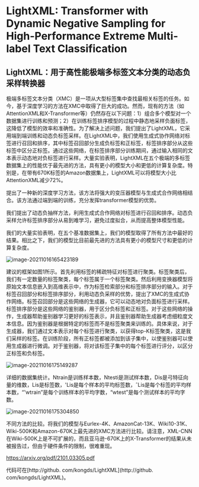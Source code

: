 # LightXML: Transformer with Dynamic Negative Sampling for High-Performance Extreme Multi-label Text Classification

## LightXML：用于高性能极端多标签文本分类的动态负采样转换器

极端多标签文本分类（XMC）是一项从大型标签集中查找最相关标签的任务。如今，基于深度学习的方法在XMC中取得了巨大的成功。然而，现有的方法（如AttentionXML和X-Transformer等）仍然存在以下问题：1）组合多个模型对一个数据集进行训练和预测；2）在训练标签排序模型的过程中静态地采样负面标签，这降低了模型的效率和准确性。为了解决上述问题，我们提出了LightXML，它采用端到端训练和动态负标签采样。在LightXML中，我们使用生成式协作网络对标签进行召回和排序，其中标签召回部分生成负标签和正标签，标签排序部分从这些标签中区分正标签。通过这些网络，在标签排序部分训练期间，通过输入相同的文本表示动态地对负标签进行采样。大量实验表明，LightXML在五个极端的多标签数据集上的性能优于最先进的方法，具有更小的模型大小和更低的计算复杂度。特别是，在带有670K标签的Amazon数据集上，LightXML可以将模型大小比AttentionXML减少72%。



提出了一种新的深度学习方法，该方法将强大的变压器模型与生成式合作网络相结合。该方法通过端到端的训练，充分发挥transformer模型的优势。

我们提出了动态负抽样方法，利用生成式合作网络对标签进行召回和排序。动态负采样允许标签排序部分从易到难学习，避免过度拟合，从而提高整体模型性能。

我们的大量实验表明，在五个基准数据集上，我们的模型取得了所有方法中最好的结果。相比之下，我们的模型比目前最先进的方法具有更小的模型尺寸和更低的计算复杂度。

![image-20211016165423189](C:\Users\liqi\AppData\Roaming\Typora\typora-user-images\image-20211016165423189.png)

建议的框架如图1所示。首先利用标签的稀疏特征对标签进行聚类。标签聚类后，我们有一定数量的标签聚类，每个标签属于一个标签聚类。然后利用变换器模型将原始文本信息嵌入到高维表示中，作为标签检索部分和标签排序部分的输入。对于标签召回部分和标签排序部分，利用动态负采样的优势，提出了XMC的生成式协作网络。标签召回部分是这些网络的生成器，它可以动态地对负面标签进行采样。标签排序部分是这些网络的鉴别器，用于区分负标签和正标签。对于这些网络的操作，生成器帮助鉴别器学习更好的标签表示，并且鉴别器帮助生成器考虑细粒度文本信息。因为鉴别器是根据特定的标签而不是标签聚类来训练的。具体来说，对于生成器，我们通过文本表示对每个标签进行聚类，以获得top-K标签聚类，这是我们采样的标签。在训练阶段，所有正标签都被添加到该子集中，以使鉴别器可以使用生成器进行微调。对于鉴别器，将对该标签子集中的每个标签进行评分，以区分正标签和负标签。

![image-20211016175149287](C:\Users\liqi\AppData\Roaming\Typora\typora-user-images\image-20211016175149287.png)

详细的数据集统计。Ntrain是训练样本数，Ntesti是测试样本数，Dis是弓特征向量的维数，Lis是标签数，'Lis是每个样本的平均标签数，ˆLis是每个标签的平均样本数，“'wtrain”是每个训练样本的平均字数，“wtest”是每个测试样本的平均字数。

![image-20211016175304850](C:\Users\liqi\AppData\Roaming\Typora\typora-user-images\image-20211016175304850.png)

不同方法的比较。将我们的模型与Eurlex-4K、AmazonCat-13K、Wiki10-31K、Wiki-500K和Amazon-670K上最先进的XMC方法进行比较。请注意，XML-CNN在Wiki-500K上是不可扩展的，而且亚马逊-670K上的X-Transformer的结果从未被报告过，但由于硬件条件的限制，很难重现。

https://arxiv.org/pdf/2101.03305.pdf

代码可在[http://github. com/kongds/LightXML](http://github. com/kongds/LightXML)。